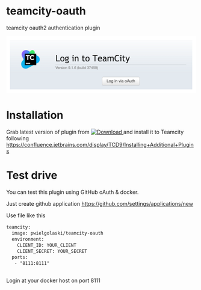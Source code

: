 # teamcity-oauth
teamcity oauth2 authentication plugin

![Login Screen](./docs/login-screen.png)

# Installation
 
Grab latest version of plugin from [ ![Download](https://api.bintray.com/packages/pwielgolaski/generic/teamcity-oauth/images/download.svg) ](https://bintray.com/pwielgolaski/generic/teamcity-oauth/_latestVersion)
and install it to Teamcity following https://confluence.jetbrains.com/display/TCD9/Installing+Additional+Plugins

# Test drive

You can test this plugin using GitHub oAuth & docker.

Just create github application https://github.com/settings/applications/new

Use file like this 
```
teamcity:
  image: pwielgolaski/teamcity-oauth
  environment:
    CLIENT_ID: YOUR_CLIENT
    CLIENT_SECRET: YOUR_SECRET
  ports:
   - "8111:8111"
   
```

Login at your docker host on port 8111